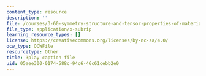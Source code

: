 ```yaml
---
content_type: resource
description: ''
file: /courses/3-60-symmetry-structure-and-tensor-properties-of-materials-fall-2005/05aee3000174588c94c646c61cebb2e0_IPTyKqZpbCM.vtt
file_type: application/x-subrip
learning_resource_types: []
license: https://creativecommons.org/licenses/by-nc-sa/4.0/
ocw_type: OCWFile
resourcetype: Other
title: 3play caption file
uid: 05aee300-0174-588c-94c6-46c61cebb2e0
---
```

